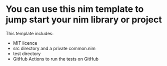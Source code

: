 # You can use this nim template to jump start your nim library or project

This template includes:

* MIT licence
* src directory and a private common.nim
* test directory
* GitHub Actions to run the tests on GitHub
